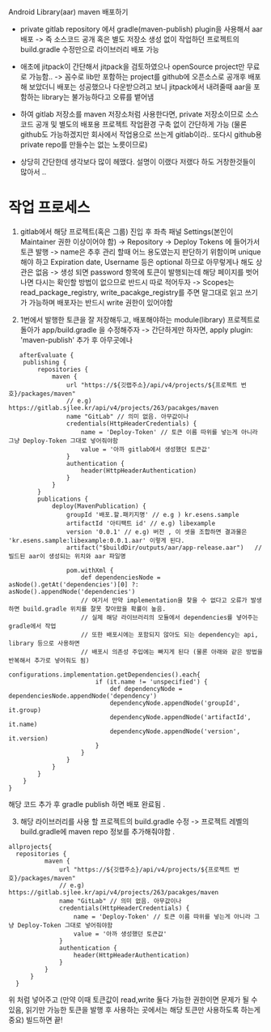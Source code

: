 Android Library(aar) maven 배포하기

 - private gitlab repository 에서 gradle(maven-publish) plugin을 사용해서 aar 배포 
	-> 즉 소스코드 공개 혹은 별도 저장소 생성 없이 작업하던 프로젝트의 build.gradle 수정만으로 라이브러리 배포 가능

 - 애초에 jitpack이 간단해서 jitpack을 검토하였으나 openSource project만 무료로 가능함..
  -> 꼼수로 lib만 포함하는 project를 github에 오픈소스로 공개후 배포해 보았더니 배포는 성공했으나 다운받으려고 보니 jitpack에서 내려줄때 aar을 포함하는 library는 불가능하다고 오류를 뱉어냄
 
 - 하여 gitlab 저장소를 maven 저장소처럼 사용한다면, private 저장소이므로 소스코드 공개 및 별도의 배포용 프로젝트 작업환경 구축 없이 간단하게 가능 
  (물론 github도 가능하겠지만 회사에서 작업용으로 쓰는게 gitlab이라.. 또다시 github용 private repo를 만들수는 없는 노릇이므로)
 
 - 상당히 간단한데 생각보다 많이 헤맸다. 설명이 이랬다 저랬다 하도 거창한것들이 많아서 ..

 # 작업 프로세스
  1. gitlab에서 해당 프로젝트(혹은 그룹) 진입 후 좌측 패널 Settings(본인이 Maintainer 권한 이상이어야 함) -> Repository -> Deploy Tokens 에 들어가서 토큰 발행
   -> name은 추후 관리 할때 어느 용도였는지 판단하기 위함이며 unique해야 하고 Expiration date, Username 등은 optional 하므로 아무렇게나 해도 상관은 없음
   -> 생성 되면 password 항목에 토큰이 발행되는데 해당 페이지를 벗어나면 다시는 확인할 방법이 없으므로 반드시 따로 적어두자
   -> Scopes는 read_package_registry, write_pacakge_registry를 주면 말그대로 읽고 쓰기가 가능하며 배포자는 반드시 write 권한이 있어야함

  2. 1번에서 발행한 토큰을 잘 저장해두고, 배포해야하는 module(library) 프로젝트로 돌아가 app/build.gradle 을 수정해주자
   -> 간단하게만 하자면, apply plugin: 'maven-publish' 추가 후 아무곳에나 
```
   afterEvaluate {
    publishing {
        repositories {
            maven {
                url "https://${깃랩주소}/api/v4/projects/${프로젝트 번호}/packages/maven"
                // e.g) https://gitlab.sjlee.kr/api/v4/projects/263/pacakges/maven
                name "GitLab" // 의미 없음. 아무값이나
                credentials(HttpHeaderCredentials) {
                    name = 'Deploy-Token' // 토큰 이름 따위를 넣는게 아니라 그냥 Deploy-Token 그대로 넣어줘야함
                    value = '아까 gitlab에서 생성했던 토큰값'
                }
                authentication {
                    header(HttpHeaderAuthentication)
                }
            }
        }
        publications {
            deploy(MavenPublication) {
                groupId '배포.할.패키지명' // e.g ) kr.esens.sample
                artifactId '아티팩트 id' // e.g) libexample
                version '0.0.1' // e.g) 버전 , 이 셋을 조합하면 결과물은 'kr.esens.sample:libexample:0.0.1.aar' 이렇게 된다.
                artifact("$buildDir/outputs/aar/app-release.aar")	// 빌드된 aar이 생성되는 위치와 aar 파일명

                pom.withXml {
                    def dependenciesNode = asNode().getAt('dependencies')[0] ?: asNode().appendNode('dependencies')
                    // 여기서 만약 implementation을 찾을 수 없다고 오류가 발생하면 build.gradle 위치를 잘못 찾아왔을 확률이 높음. 
                    // 실제 해당 라이브러리의 모듈에서 dependencies를 넣어주는 gradle에서 작업
                    // 또한 배포시에는 포함되지 않아도 되는 dependency는 api, library 등으로 사용하면
                    // 배포시 의존성 주입에는 빠지게 된다 (물론 아래와 같은 방법을 반복해서 추가로 넣어줘도 됨)
                    configurations.implementation.getDependencies().each{
                        if (it.name != 'unspecified') {
                            def dependencyNode = dependenciesNode.appendNode('dependency')
                            dependencyNode.appendNode('groupId', it.group)
                            dependencyNode.appendNode('artifactId', it.name)
                            dependencyNode.appendNode('version', it.version)
                        }
                    }
                }
            }
        }
    }
}
```

  해당 코드 추가 후 gradle publish 하면 배포 완료됨 .

 3. 해당 라이브러리를 사용 할 프로젝트의 build.gradle 수정
  -> 프로젝트 레벨의 build.gradle에 maven repo 정보를 추가해줘야함 . 
  ```
  allprojects{
  	repositories {
            maven {
                url "https://${깃랩주소}/api/v4/projects/${프로젝트 번호}/packages/maven"
                // e.g) https://gitlab.sjlee.kr/api/v4/projects/263/pacakges/maven
                name "GitLab" // 의미 없음. 아무값이나
                credentials(HttpHeaderCredentials) {
                    name = 'Deploy-Token' // 토큰 이름 따위를 넣는게 아니라 그냥 Deploy-Token 그대로 넣어줘야함
                    value = '아까 생성했던 토큰값'
                }
                authentication {
                    header(HttpHeaderAuthentication)
                }
            }
        }
	}

  ```
  위 처럼 넣어주고 (만약 이때 토큰값이 read,write 둘다 가능한 권한이면 문제가 될 수 있음, 읽기만 가능한 토큰을 발행 후 사용하는 곳에서는 해당 토큰만 사용하도록 하는게 중요) 빌드하면 끝!

